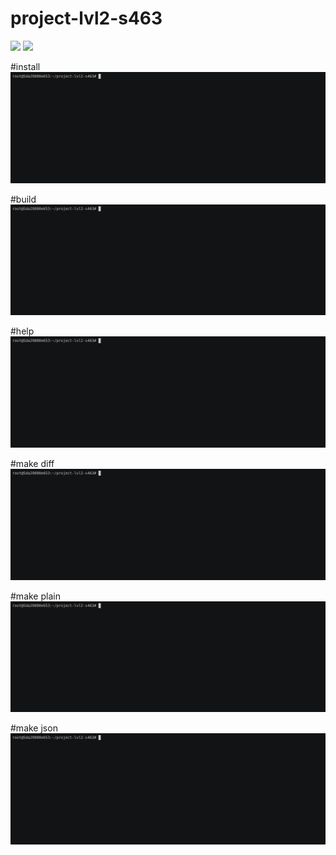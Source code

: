 # project-lvl2-s463
<a href="https://codeclimate.com/github/green-zelen/project-lvl2-s463/maintainability"><img src="https://api.codeclimate.com/v1/badges/5847ec9729143dc8c94b/maintainability"/></a>
<a href="https://travis-ci.org/green-zelen/project-lvl2-s463"><img src="https://travis-ci.org/green-zelen/project-lvl2-s463.svg?branch=master"/></a>

#install
![](asciinems/demo_make_install.gif)

#build
![](asciinems/demo_make_build.gif)

#help
![](asciinems/demo_gendiff_help.gif)

#make diff
![](asciinems/demo_gendiff_diff.gif)

#make plain
![](asciinems/demo_gendiff_plain.gif)

#make json
![](asciinems/demo_gendiff_json.gif)
